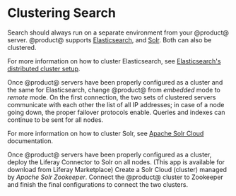 # Clustering Search [](id=clustering-search)

Search should always run on a separate environment from your @product@ server.
@product@ supports 
[Elasticsearch](/discover/deployment/-/knowledge_base/7-1/installing-elasticsearch), 
and 
[Solr](/discover/deployment/-/knowledge_base/7-1/installing-solr). 
Both can also be clustered. 

For more information on how to cluster Elasticsearch, see 
[Elasticsearch's distributed cluster setup](https://www.elastic.co/guide/en/elasticsearch/guide/current/distributed-cluster.html). 

Once @product@ servers have been properly configured as a cluster and the same
for Elasticsearch, change @product@ from *embedded* mode to *remote* mode. On
the first connection, the two sets of clustered servers communicate with each
other the list of all IP addresses; in case of a node going down, the proper
failover protocols enable. Queries and indexes can continue to be sent for all
nodes.

For more information on how to cluster Solr, see 
[Apache Solr Cloud](https://cwiki.apache.org/confluence/display/solr/SolrCloud)
documentation. 

Once @product@ servers have been properly configured as a cluster, deploy the
Liferay Connector to Solr on all nodes. (This app is available for download
from Liferay Marketplace) Create a Solr Cloud (cluster) managed by _Apache Solr
Zookeeper_. Connect the @product@ cluster to Zookeeper and finish the final
configurations to connect the two clusters.
